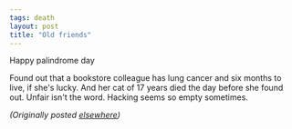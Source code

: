 ```yaml
---
tags: death
layout: post
title: "Old friends"
---
```




<p>Happy palindrome day

<p>Found out that a bookstore colleague has lung cancer and
six months to live, if she's lucky. And her cat of 17 years
died the day before she found out. Unfair isn't the word.
Hacking seems so empty sometimes.

<p>

<p><em>(Originally posted <a href="http://www.advogato.org/person/cwinters/diary.html?start=77">elsewhere</a>)</em></p>


